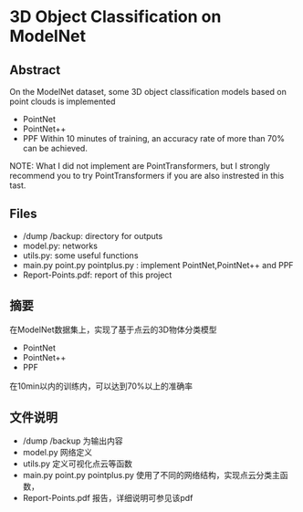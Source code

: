 # 3D Object Classification on ModelNet 

## Abstract 

On the ModelNet dataset, some 3D object classification models based on point clouds is implemented

* PointNet
* PointNet++
* PPF
Within 10 minutes of training, an accuracy rate of more than 70% can be achieved.

NOTE: What I did not implement are PointTransformers, but I strongly recommend you to try PointTransformers if you are also instrested in this tast.

## Files
* /dump /backup: directory for outputs 
* model.py: networks
* utils.py: some useful functions
* main.py point.py pointplus.py : implement PointNet,PointNet++ and PPF
* Report-Points.pdf: report of this project
 

## 摘要

在ModelNet数据集上，实现了基于点云的3D物体分类模型
* PointNet
* PointNet++
* PPF

在10min以内的训练内，可以达到70%以上的准确率


## 文件说明
* /dump /backup 为输出内容
* model.py 网络定义
* utils.py 定义可视化点云等函数
* main.py point.py pointplus.py 使用了不同的网络结构，实现点云分类主函数，
* Report-Points.pdf 报告，详细说明可参见该pdf
